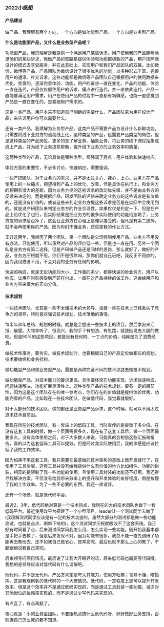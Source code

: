 ### 2022小感想

#### 产品建设

做产品，我理解有两个方向，一个方向是做功能型产品，一个方向是业务型产品。

**什么是功能型产品，又什么是业务型产品呢？**

功能型产品，我的理解是我提供一个满足用户某些诉求，用户使用我的产品能够满足他们的某些诉求，我做产品的思路是提供体验和功能都极致的产品，用户按照我设计的模式去享受服务，并在此基础上，实现用户和我们产品团队的双赢。比如微信、微博等产品，产品团队为微信设计了很多优秀的功能，以多种形式丰富、完善用户的通讯、社交诉求。这些功能都是微信等产品团队自己根据用户的使用数据来优化、完善的，逐渐完善体验、功能，用户的诉求一直在变化，产品的功能、体验一直在迭代，产品仅仅抓住用户的诉求、痛点进行迭代，并一直依此迭代，产品一直能够满足用户需求，用户在使用产品的过程中一直都有新鲜感，也能一直感觉到产品是一直在变化的，是紧跟用户需求的。

这是一类产品，用户本来不知道自己明确的需要什么，产品团队来为用户设计产品，来告诉用户你可以需要什么。

还有一类产品，我理解为业务型产品。这类产品不需要产品方设计什么新鲜功能，只需要将线下业务方的流程线上化，这种类型的产品，也需要产品类型的岗位，但是这种类型的产品岗位，更多的是了解业务、抽象业务，将业务的线下流程抽象成线上产品，并为线下业务提供帮助，提升线下业务方的业务效率和质量。

这两种类型的产品，无论具体是哪种类型，都强调了亮点：用户体验和快速响应。

体验方面的重要性，不必多讨论，快速响应，需要强调。

一些产研团队，对于业务方的需求，并不是太过关心、挂心、上心。业务方在产品使用上的一些痛点，期望得到产品上的优化、改善，但是具体在执行上，和业务方的预期有很大的差距，因为业务方提的这些诉求的改动优先级，并不是由业务方的反馈来决定的，而是根据产品、研发团队的评估来确定业务方的这些诉求是有价值的，还是没有价值的，或者这些来判定业务方提这些诉求是否是在实际中会使用到的。就是说产研团队来判定业务方的作业合理性。如果仅仅是判定一下、但是在产品上给优化了也行，但实际结果是把业务方的很多实际使用的功能给忽略了，业务方提的诉求给否掉了。这会让业务方在心理上是难以接受的，但凡是有第二选择，就不会再使用你的产品，因为你们不懂业务，还否定我的作业方式。

正好这两年，我经历了两个团队。第一个团队是公司强制使用产品，业务方不用没有办法，只能使用，所以虽然对产品的评价低一些，但是也一直在用。另外一个团队是业务方有第二选择，但是产研做产品还是同样的思路，那么就好了，做好的产品，业务方压根就不用。你们不是很屌吗，那你们就自己玩吧，我反正不用你的，因为我用或者不用，不会对我的业务有任何的影响。

快速的响应，就是无论功能的大小、工作量的多少，都得快速的给业务方、用户以响应，让用户时刻感受到产研在付出，一直在对产品持续的做工作。这会给用户和业务方带来很大的正向分值。

#### 技术规划

一些技术团队，尤其是一些不太懂技术的大领导，或者一些在技术上已经丢失了竞争力的领导，特别喜欢强调技术规划、技术落地的事情。

每半年和年总结、规划的时候，就总是会想出一些技术上的项目，然后拿出来汇报、展望。大领导听了，很高兴，我的手下有想法、有思路，就鼓励说去大胆的做吧。但是90%的这些项目，都是没有任何的、一丁点的价值，纯粹是为了浪费经费。

做技术性事务，要务实。做技术规划时，也要根据自己的产品定位做相应的规划，技术要始终和业务挂钩。

做功能型产品和做业务型产品，需要是两种完全不同的技术思路去做技术规划。

做功能型产品，对技术能力的要求更高。具体要体现在功能实现、诉求快速响应、问题快速解决、功能扩展灵活性上。这种类型产品的技术规划，要有一定的超前性，因为这是这个团队存在的唯一参考点，你们存在的价值就是提供体验优秀、功能完善的产品。比如现在一些技术团队，在做低代码，我觉着就很好。

对于大部分的技术团队，做的都还是业务型产品诉求，这个时候，就可以不用太过追求技术最前沿。

我现在所在的技术团队，有一套端上的低码工具，当时宣传的是提效了多少倍。在没有这套工具的时候，做一个页面需要多久，现在有了这套工具后，做一个页面需要多久。没有具体使用之前，对于大多数人来说，可能真的会相信这些汇报和报告，真的以为这套低码工具可以提效，但是经过我实际使用后，我的体感是应该拉低了我的工作效率。

因为如果不用这套工具，我只需要在最基础的技术架构的基础上做开发就行了，在使用了工具后呢，这套工具并没有给我提供什么有价值的地方比如组件、功能的封装，相反的是限制了我一些功能的使用，且使用工具封装的功能还不好用，我还得寻找解决方案。不但没有给我带来效率上的提升和开发体验的友好程度，倒是拉慢了我的工作效率。为了一些不必要的东西，我还一直说好。

还有一个场景，就是低代码平台。

最近2，3年，低代码绝对算是一个技术热点，我所在的大的技术团队也做了一套低码平台。最近使用改平台搭建了一个小型项目，leader让一个测试同学去做了(我理解测试同学应该是有一定的技术功底的，虽然大部分的测试都是做一些功能测试，也就是点点、刷新下啥的)，这个测试同学压根就吸收不了这套系统。我正好有时间看了点，后来测试同学问我怎么用、怎么实现一些功能，刚开始我基本都是手把手去教了，但是后来发现不对，因为功能有很多，我总不能一直先调研了功能再去教他去，还不如我自己做省心、效率高呢，最后也就不那么上心的教了，干脆跟他说我自己来吧。

后来领导问项目情况，最后说了让我大开眼界的话，原来低代码也需要写代码呀。我想的是领导应该对低代码有什么误解吧。

低代码，并不是无代码，产品方肯定是夸大其能力，使用方吐槽；领导不懂，瞎指挥。这是我观察到的低代码的一个大概情况。低代码，一定程度上是可以提升开发效率，但是这个效率并不是通过低码实现的，而是通过工具封装一些功能，减少对其他岗位的依赖来实现的，而不是通过少写代码来实现的。

有点乱了，有点离题了。

核心就是：小的业务型团队，不要跟热点搞什么低代码呀，好好做好业务支持，否则连自己怎么死的都不知道。
